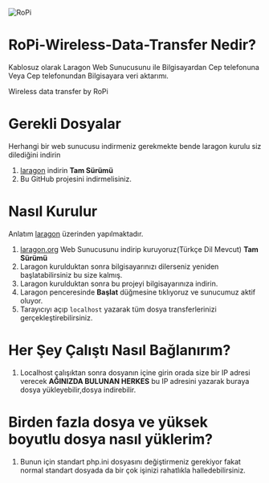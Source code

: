 ![RoPi](https://www.linkpicture.com/q/indir_29.png)


# RoPi-Wireless-Data-Transfer Nedir?
Kablosuz olarak Laragon Web Sunucusunu ile Bilgisayardan Cep telefonuna Veya Cep telefonundan Bilgisayara veri aktarımı.

Wireless data transfer by RoPi

# Gerekli Dosyalar
Herhangi bir web sunucusu indirmeniz gerekmekte bende laragon kurulu siz dilediğini indirin
1. [laragon](https://laragon.org/) indirin **Tam Sürümü**
2. Bu GitHub projesini indirmelisiniz.

# Nasıl Kurulur
Anlatım [laragon](https://laragon.org/)  üzerinden yapılmaktadır.
1. [laragon.org](https://laragon.org/) Web Sunucusunu indirip kuruyoruz(Türkçe Dil Mevcut) **Tam Sürümü**
2. Laragon kurulduktan sonra bilgisayarınızı dilerseniz yeniden başlatabilirsiniz bu size kalmış.
3. Laragon kurulduktan sonra bu projeyi bilgisayarınıza indirin.
4. Laragon penceresinde **Başlat** düğmesine tıklıyoruz ve sunucumuz aktif oluyor.
5. Tarayıcıyı açıp `localhost` yazarak tüm dosya transferlerinizi gerçekleştirebilirsiniz.

# Her Şey Çalıştı Nasıl Bağlanırım?
1. Localhost çalışıktan sonra dosyanın içine girin orada size bir IP adresi verecek **AĞINIZDA BULUNAN HERKES** bu IP adresini yazarak buraya dosya yükleyebilir,dosya indirebilir.

# Birden fazla dosya ve yüksek boyutlu dosya nasıl yüklerim?
1. Bunun için standart php.ini dosyasını değiştirmeniz gerekiyor fakat normal standart dosyada da bir çok işinizi rahatlıkla halledebilirsiniz.